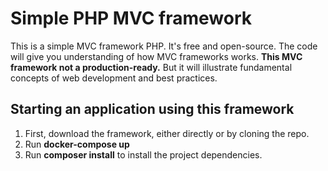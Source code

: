 # Simple PHP MVC framework

This is a simple MVC framework PHP. It's free and open-source.
The code will give you understanding of how MVC frameworks works.
<strong>This MVC framework not a production-ready.</strong> But it will illustrate fundamental concepts of web development and best
practices.</p>

## Starting an application using this framework

1. First, download the framework, either directly or by cloning the repo.
2. Run **docker-compose up** 
3. Run **composer install** to install the project dependencies.